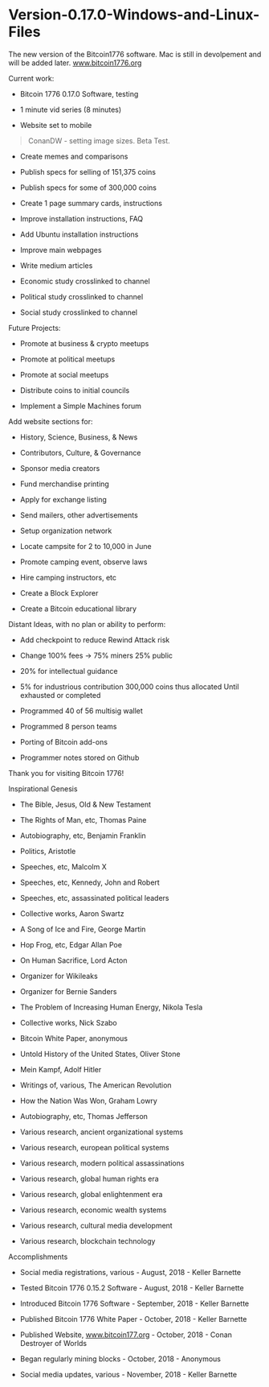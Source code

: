 # Version-0.17.0-Windows-and-Linux-Files
The new version of the Bitcoin1776 software. Mac is still in devolpement and will be added later. www.bitcoin1776.org


Current work:

* Bitcoin 1776 0.17.0 Software, testing

* 1 minute vid series (8 minutes)

* Website set to mobile

> ConanDW - setting image sizes. Beta Test.

* Create memes and comparisons

* Publish specs for selling of 151,375 coins

* Publish specs for some of 300,000 coins

* Create 1 page summary cards, instructions

* Improve installation instructions, FAQ

* Add Ubuntu installation instructions

* Improve main webpages

* Write medium articles

* Economic study crosslinked to channel

* Political study crosslinked to channel

* Social study crosslinked to channel

Future Projects:

* Promote at business & crypto meetups

* Promote at political meetups

* Promote at social meetups

* Distribute coins to initial councils

* Implement a Simple Machines forum

Add website sections for:
* History, Science, Business, & News
* Contributors, Culture, & Governance

* Sponsor media creators

* Fund merchandise printing

* Apply for exchange listing

* Send mailers, other advertisements

* Setup organization network

* Locate campsite for 2 to 10,000 in June

* Promote camping event, observe laws

* Hire camping instructors, etc

* Create a Block Explorer

* Create a Bitcoin educational library

Distant Ideas, with no plan or ability to perform:

* Add checkpoint to reduce Rewind Attack risk

* Change 100% fees -> 75% miners 25% public

* 20% for intellectual guidance
* 5% for industrious contribution
300,000 coins thus allocated
Until exhausted or completed

* Programmed 40 of 56 multisig wallet

* Programmed 8 person teams

* Porting of Bitcoin add-ons

* Programmer notes stored on Github

Thank you for visiting Bitcoin 1776!

Inspirational Genesis

* The Bible, Jesus, Old & New Testament

* The Rights of Man, etc, Thomas Paine

* Autobiography, etc, Benjamin Franklin

* Politics, Aristotle

* Speeches, etc, Malcolm X

* Speeches, etc, Kennedy, John and Robert

* Speeches, etc, assassinated political leaders

* Collective works, Aaron Swartz

* A Song of Ice and Fire, George Martin

* Hop Frog, etc, Edgar Allan Poe

* On Human Sacrifice, Lord Acton

* Organizer for Wikileaks

* Organizer for Bernie Sanders

* The Problem of Increasing Human Energy, Nikola Tesla

* Collective works, Nick Szabo

* Bitcoin White Paper, anonymous

* Untold History of the United States, Oliver Stone

* Mein Kampf, Adolf Hitler

* Writings of, various, The American Revolution

* How the Nation Was Won, Graham Lowry

* Autobiography, etc, Thomas Jefferson

* Various research, ancient organizational systems

* Various research, european political systems

* Various research, modern political assassinations

* Various research, global human rights era

* Various research, global enlightenment era

* Various research, economic wealth systems

* Various research, cultural media development

* Various research, blockchain technology

Accomplishments

* Social media registrations, various - August, 2018 - Keller Barnette

* Tested Bitcoin 1776 0.15.2 Software - August, 2018 - Keller Barnette

* Introduced Bitcoin 1776 Software - September, 2018 - Keller Barnette

* Published Bitcoin 1776 White Paper - October, 2018 - Keller Barnette

* Published Website, www.bitcoin177.org - October, 2018 - Conan Destroyer of Worlds

* Began regularly mining blocks - October, 2018 - Anonymous

* Social media updates, various - November, 2018 - Keller Barnette 

